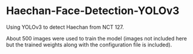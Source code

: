 # Haechan-Face-Detection-YOLOv3
Using YOLOv3 to detect Haechan from NCT 127. 

About 500 images were used to train the model (images not included here but the trained weights along with the configuration file is included).
